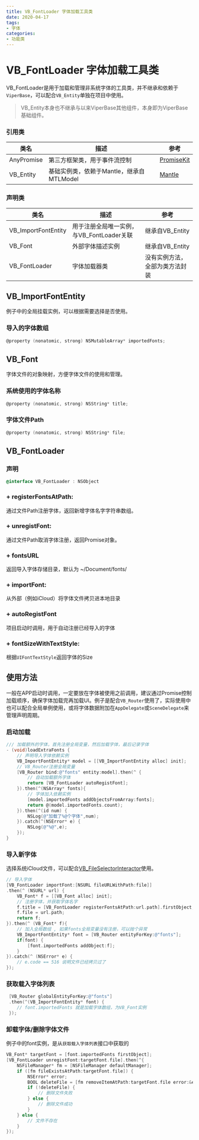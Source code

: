 ```yaml
---
title: VB_FontLoader 字体加载工具类
date: 2020-04-17
tags:
- 字体
categories:
- 功能类
---
```


# VB_FontLoader 字体加载工具类

VB_FontLoader是用于加载和管理非系统字体的工具类，并不继承和依赖于`ViperBase`，可以配合`VB_Entity`单独在项目中使用。

> VB_Entity本身也不继承与以来ViperBase其他组件，本身即为ViperBase基础组件。

### 引用类

|类名|描述|参考|
|---|---|---|
|AnyPromise|第三方框架类，用于事件流控制|[PromiseKit](../../3rd/PromiseKit/PromiseKit.md)|
|VB_Entity|基础实例类，依赖于Mantle，继承自MTLModel|[Mantle](../../3rd/Mantle/Mantle.md)|

### 声明类

|类名|描述|参考|
|---|---|---|
|VB_ImportFontEntity|用于注册全局唯一实例，与VB_FontLoader关联|继承自VB_Entity|
|VB_Font|外部字体描述实例|继承自VB_Entity|
|VB_FontLoader|字体加载器类|没有实例方法，全部为类方法封装|


## VB_ImportFontEntity

例子中的全局挂载实例，可以根据需要选择是否使用。

### 导入的字体数组

```objectivec
@property (nonatomic, strong) NSMutableArray* importedFonts;
```
 
## VB_Font

字体文件的对象映射，方便字体文件的使用和管理。

### 系统使用的字体名称

```objectivec
@property (nonatomic, strong) NSString* title;
```

### 字体文件Path
```objectivec
@property (nonatomic, strong) NSString* file;
```

## VB_FontLoader

### 声明

```objectivec
@interface VB_FontLoader : NSObject
```

### + registerFontsAtPath:

通过文件Path注册字体，返回新增字体名字字符串数组。

### + unregistFont:

通过文件Path取消字体注册，返回Promise对象。

### + fontsURL

返回导入字体存储目录，默认为 ~/Document/fonts/

### + importFont:

从外部（例如iCloud）将字体文件拷贝进本地目录

### + autoRegistFont

项目启动时调用，用于自动注册已经导入的字体

### + fontSizeWithTextStyle: 

根据`UIFontTextStyle`返回字体的Size

## 使用方法

一般在APP启动时调用，一定要放在字体被使用之前调用，建议通过Promise控制加载顺序，确保字体加载完再加载UI。例子是配合`VB_Router`使用了，实际使用中也可以配合全局单例使用，或将字体数据附加在`AppDelegate`或`SceneDelegate`来管理声明周期。

### 启动加载

```objectivec
/// 加载额外的字体，首先注册全局变量，然后加载字体，最后记录字体
- (void)loadExtraFonts {
    // 声明导入字体依赖实例
    VB_ImportFontEntity* model = [[VB_ImportFontEntity alloc] init];
    // VB_Router注册全局变量
    [VB_Router bind:@"fonts" entity:model].then(^ {
        // 自动加载额外字体
        return [VB_FontLoader autoRegistFont];
    }).then(^(NSArray* fonts){
        // 字体加入依赖实例
        [model.importedFonts addObjectsFromArray:fonts];
        return @(model.importedFonts.count);
    }).then(^(id num) {
        NSLog(@"加载了%@个字体",num);
    }).catch(^(NSError* e) {
        NSLog(@"%@",e);
    });
}
```

### 导入新字体

选择系统iCloud文件，可以配合[VB_FileSelectorInteractor](../ToolInteractor/VB_FileSelectorInteractor.md)使用。

``` objectivec
// 导入字体
[VB_FontLoader importFont:[NSURL fileURLWithPath:file]]
.then(^ (NSURL* url) {
    VB_Font* f = [[VB_Font alloc] init];
    // 注册字体，并获取字体名字
    f.title = [VB_FontLoader registerFontsAtPath:url.path].firstObject;
    f.file = url.path;
    return f;
}).then(^ (VB_Font* f){
    // 加入全局数组 , 如果fonts全局变量没有注册，可以抛个异常
    VB_ImportFontEntity* font = [VB_Router entityForKey:@"fonts"];
    if(font) {
        [font.importedFonts addObject:f];
    }
}).catch(^ (NSError* e) {
    // e.code == 516 说明文件已经拷贝过了
});
```

### 获取载入字体列表

``` objectivec
 [VB_Router globalEntityForKey:@"fonts"]
 .then(^(VB_ImportFontEntity* font) {
    // font.importedFonts 就是加载字体数组，为VB_Font实例    
 });
```

### 卸载字体/删除字体文件

例子中的font实例，是从`获取载入字体列表`接口中获取的

``` objectivec
VB_Font* targetFont = [font.importedFonts firstObject];
[VB_FontLoader unregistFont:targetFont.file].then(^{
    NSFileManager* fm = [NSFileManager defaultManager];
    if ([fm fileExistsAtPath:targetFont.file]) {
        NSError* error;
        BOOL deleteFile = [fm removeItemAtPath:targetFont.file error:&error];
        if (!deleteFile) {
            // 删除文件失败
        } else {
            // 删除文件成功
        }
    } else {
        // 文件不存在
    }
});
```

